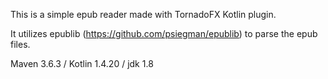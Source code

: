 This is a simple epub reader made with TornadoFX Kotlin plugin.

It utilizes epublib (https://github.com/psiegman/epublib) to parse the epub files.

Maven 3.6.3 / Kotlin 1.4.20 / jdk 1.8
